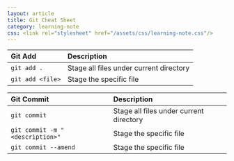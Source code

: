 ```yaml
---
layout: article
title: Git Cheat Sheet
category: learning-note
css: <link rel="stylesheet" href="/assets/css/learning-note.css"/>
---
```


| Git Add          | Description                             |
|:-----------------|:----------------------------------------|
| `git add .`      | Stage all files under current directory |
| `git add <file>` | Stage the specific file                 |


| Git Commit                      | Description                             |
|:--------------------------------|:----------------------------------------|
| `git commit`                    | Stage all files under current directory |
| `git commit -m "<description>"` | Stage the specific file     |
| `git commit --amend`            | Stage the specific file     |